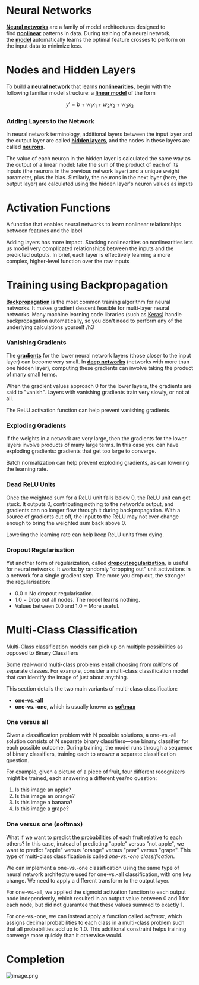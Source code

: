 # Neural Networks

[**Neural networks**](https://developers.google.com/machine-learning/glossary#neural_network) are a family of model architectures designed to find [**nonlinear**](https://developers.google.com/machine-learning/glossary#nonlinear) patterns in data. During training of a neural network, the [**model**](https://developers.google.com/machine-learning/glossary#model) automatically learns the optimal feature crosses to perform on the input data to minimize loss.

# Nodes and Hidden Layers

To build a [**neural network**](https://developers.google.com/machine-learning/glossary#neural_network) that learns [**nonlinearities**](https://developers.google.com/machine-learning/glossary#nonlinear), begin with the following familiar model structure: a [**linear model**](https://developers.google.com/machine-learning/glossary#linear-model) of the form

$$
y' = b + w_{1}x_{1} + w_{2}x_{2} + w_{3}x_{3}
$$

### Adding Layers to the Network

In neural network terminology, additional layers between the input layer and the output layer are called [**hidden layers**](https://developers.google.com/machine-learning/glossary#hidden_layer), and the nodes in these layers are called [**neurons**](https://developers.google.com/machine-learning/glossary#neuron).

The value of each neuron in the hidden layer is calculated the same way as the output of a linear model: take the sum of the product of each of its inputs (the neurons in the previous network layer) and a unique weight parameter, plus the bias. Similarly, the neurons in the next layer (here, the output layer) are calculated using the hidden layer's neuron values as inputs

# Activation Functions

A function that enables neural networks to learn nonlinear relationships between features and the label

Adding layers has more impact. Stacking nonlinearities on nonlinearities lets us model very complicated relationships between the inputs and the predicted outputs. In brief, each layer is effectively learning a more complex, higher-level function over the raw inputs

# Training using Backpropagation

[**Backpropagation**](https://developers.google.com/machine-learning/glossary#backpropagation) is the most common training algorithm for neural networks. It makes gradient descent feasible for multi-layer neural networks. Many machine learning code libraries (such as [Keras](https://keras.io/)) handle backpropagation automatically, so you don't need to perform any of the underlying calculations yourself
/h3

### Vanishing Gradients

The [**gradients**](https://developers.google.com/machine-learning/glossary#gradient) for the lower neural network layers (those closer to the input layer) can become very small. In [**deep networks**](https://developers.google.com/machine-learning/glossary#deep-model) (networks with more than one hidden layer), computing these gradients can involve taking the product of many small terms.

When the gradient values approach 0 for the lower layers, the gradients are said to "vanish". Layers with vanishing gradients train very slowly, or not at all.

The ReLU activation function can help prevent vanishing gradients.

### Exploding Gradients

If the weights in a network are very large, then the gradients for the lower layers involve products of many large terms. In this case you can have exploding gradients: gradients that get too large to converge.

Batch normalization can help prevent exploding gradients, as can lowering the learning rate.

### Dead ReLU Units

Once the weighted sum for a ReLU unit falls below 0, the ReLU unit can get stuck. It outputs 0, contributing nothing to the network's output, and gradients can no longer flow through it during backpropagation. With a source of gradients cut off, the input to the ReLU may not ever change enough to bring the weighted sum back above 0.

Lowering the learning rate can help keep ReLU units from dying.

### Dropout Regularisation

Yet another form of regularization, called [**dropout regularization**](https://developers.google.com/machine-learning/glossary#dropout_regularization), is useful for neural networks. It works by randomly "dropping out" unit activations in a network for a single gradient step. The more you drop out, the stronger the regularisation:

- 0.0 = No dropout regularisation.
- 1.0 = Drop out all nodes. The model learns nothing.
- Values between 0.0 and 1.0 = More useful.

# Multi-Class Classification

Multi-Class classification models can pick up on multiple possibilities as opposed to Binary Classifiers

Some real-world multi-class problems entail choosing from *millions* of separate classes. For example, consider a multi-class classification model that can identify the image of just about anything.

This section details the two main variants of multi-class classification:

- [**one-vs.-all**](https://developers.google.com/machine-learning/glossary#one-vs.-all)
- **one-vs.-one**, which is usually known as [**softmax**](https://developers.google.com/machine-learning/glossary#softmax)

### One versus all

Given a classification problem with N possible solutions, a one-vs.-all solution consists of N separate binary classifiers—one binary classifier for each possible outcome. During training, the model runs through a sequence of binary classifiers, training each to answer a separate classification question.

For example, given a picture of a piece of fruit, four different recognizers might be trained, each answering a different yes/no question:

1. Is this image an apple?
2. Is this image an orange?
3. Is this image a banana?
4. Is this image a grape?

### One versus one (softmax)

What if we want to predict the probabilities of each fruit relative to each others? In this case, instead of predicting "apple" versus "not apple", we want to predict "apple" versus "orange" versus "pear" versus "grape". This type of multi-class classification is called *one-vs.-one classification*.

We can implement a one-vs.-one classification using the same type of neural network architecture used for one-vs.-all classification, with one key change. We need to apply a different transform to the output layer.

For one-vs.-all, we applied the sigmoid activation function to each output node independently, which resulted in an output value between 0 and 1 for each node, but did not guarantee that these values summed to exactly 1.

For one-vs.-one, we can instead apply a function called *softmax*, which assigns decimal probabilities to each class in a multi-class problem such that all probabilities add up to 1.0. This additional constraint helps training converge more quickly than it otherwise would.

# Completion

![image.png](image.png)